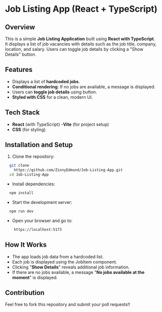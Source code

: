 # Job Listing App (React + TypeScript)


## Overview
This is a simple **Job Listing Application** built using **React with TypeScript**. It displays a list of job vacancies with details such as the job title, company, location, and salary. Users can toggle job details by clicking a "Show Details" button.

## Features
- Displays a list of **hardcoded jobs**.
- **Conditional rendering**: If no jobs are available, a message is displayed.
- Users can **toggle job details** using button.
- **Styled with CSS** for a clean, modern UI.

## Tech Stack
- **React** (with TypeScript)
-**Vite** (for project setup)
- **CSS** (for styling)

## Installation and Setup

1. Clone the repository:
```sh
  git clone
    https://github.com/ZinnyEdmund/Job-Listing-App.git
  cd Job-Listing-App
```

- Install dependencies:
```sh
  npm install
```
- Start the development server:
```sh
  npm run dev
```
- Open your browser and go to:
```sh
    https://localhost:5173
```

## How It Works

* The app loads job data from a hardcoded list.
* Each job is displayed using the JobItem component.
* Clicking "**Show Details**" reveals additional job information.
* If there are no jobs available, a message "**No jobs available at the moment**" is displayed.


## Contribution 

Feel free to fork this repository and submit your poll requests!!